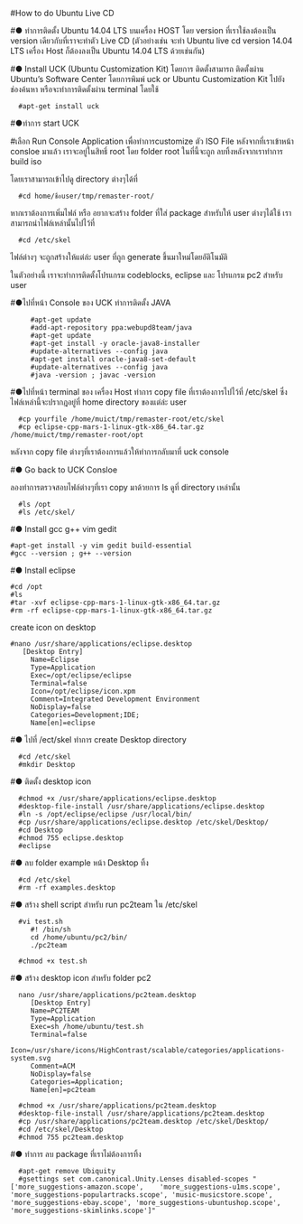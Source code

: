 
#How to do Ubuntu Live CD

#● ทำการติดตั้ง Ubuntu 14.04 LTS บนเครื่อง HOST
   โดย version ที่เราใช้ลงต้องเป็น version เดียวกับที่เราจะทำตัว Live CD (ตัวอย่างเช่น จะทำ Ubuntu live cd version 14.04 LTS เครื่อง Host ก็ต้องลงเป็น Ubuntu 14.04 LTS ด้วยเช่นกัน)
   
#● Install UCK (Ubuntu Customization Kit)
   โดยการ ติดตั้งสามารถ ติดตั้งผ่าน Ubuntu’s Software Center โดยการพิมพ์ uck or Ubuntu Customization Kit ไปยังช่องค้นหา
   หรือจะทำการติดตั้งผ่าน terminal โดยใช้
   
      #apt-get install uck
  
#●ทำการ start UCK 

#เลือก Run Console Application
เพื่อทำการcustomize ตัว ISO File หลังจากที่เราเข้าหน้า consloe มาแล้ว เราจะอยู่ในสิทธิ์ root โดย folder root ในที่นี้จะถูก
ลบทิ้งหลังจากเราทำการ build iso

โดยเราสามารถเข้าไปดู directory ต่างๆได้ที่

      #cd home/ชื่อuser/tmp/remaster-root/

หากเราต้องการเพิ่มไฟล์ หรือ อยากจะสร้าง folder ที่ใส่ package สำหรับให้ user ต่างๆได้ใช้ เราสามารถนำไฟล์เหล่านั้นไปไว้ที่

      #cd /etc/skel


ไฟล์ต่างๆ จะถูกสร้างให้แต่ล่ะ user ที่ถูก generate ขึ้นมาใหม่โดยอัติโนมัติ

ในตัวอย่างนี้ เราจะทำการติดตั้งโปรแกรม codeblocks, eclipse และ โปรแกรม pc2 สำหรับ user

#●ไปที่หน้า Console ของ UCK ทำการติดตั้ง JAVA

         #apt-get update
         #add-apt-repository ppa:webupd8team/java
         #apt-get update
         #apt-get install -y oracle-java8-installer
         #update-alternatives --config java
         #apt-get install oracle-java8-set-default
         #update-alternatives --config java
         #java -version ; javac -version
   
#●ไปที่หน้า terminal ของ เครื่อง 
   Host ทำการ copy file ที่เราต้องการไปไว้ที่ /etc/skel ซึ่งไฟล์เหล่านี้จะปรากฎอยู่ที่ home directory ของแต่ล่ะ user  
   
      #cp yourfile /home/muict/tmp/remaster-root/etc/skel
      #cp eclipse-cpp-mars-1-linux-gtk-x86_64.tar.gz /home/muict/tmp/remaster-root/opt

หลังจาก copy file ต่างๆที่เราต้องการแล้วให้ทำการกลับมาที่ uck console
   
#● Go back to UCK Consloe

   ลองทำการตรวจสอบไฟล์ต่างๆที่เรา copy มาด้วยการ ls ดูที่ directory  เหล่านั้น
   
      #ls /opt
      #ls /etc/skel/

#● Install gcc g++ vim gedit

    #apt-get install -y vim gedit build-essential
    #gcc --version ; g++ --version
   
#● Install eclipse

    #cd /opt
    #ls
    #tar -xvf eclipse-cpp-mars-1-linux-gtk-x86_64.tar.gz 
    #rm -rf eclipse-cpp-mars-1-linux-gtk-x86_64.tar.gz 

   create icon on desktop

    #nano /usr/share/applications/eclipse.desktop
       [Desktop Entry]
         Name=Eclipse
         Type=Application
         Exec=/opt/eclipse/eclipse
         Terminal=false
         Icon=/opt/eclipse/icon.xpm
         Comment=Integrated Development Environment
         NoDisplay=false
         Categories=Development;IDE;
         Name[en]=eclipse

   
#● ไปที่ /ect/skel ทำการ create Desktop directory

      #cd /etc/skel
      #mkdir Desktop

#● ติดตั้ง desktop icon

      #chmod +x /usr/share/applications/eclipse.desktop
      #desktop-file-install /usr/share/applications/eclipse.desktop
      #ln -s /opt/eclipse/eclipse /usr/local/bin/
      #cp /usr/share/applications/eclipse.desktop /etc/skel/Desktop/
      #cd Desktop
      #chmod 755 eclipse.desktop 
      #eclipse

#● ลบ folder example หน้า Desktop ทิ้ง

      #cd /etc/skel
      #rm -rf examples.desktop 
   
#● สร้าง shell script สำหรับ run pc2team ใน /etc/skel

      #vi test.sh
         #! /bin/sh
         cd /home/ubuntu/pc2/bin/
         ./pc2team
      
      #chmod +x test.sh
   
   
#● สร้าง desktop icon สำหรับ folder pc2

      nano /usr/share/applications/pc2team.desktop
         [Desktop Entry]
         Name=PC2TEAM
         Type=Application
         Exec=sh /home/ubuntu/test.sh
         Terminal=false
         Icon=/usr/share/icons/HighContrast/scalable/categories/applications-system.svg
         Comment=ACM
         NoDisplay=false
         Categories=Application;
         Name[en]=pc2team
      
      #chmod +x /usr/share/applications/pc2team.desktop
      #desktop-file-install /usr/share/applications/pc2team.desktop
      #cp /usr/share/applications/pc2team.desktop /etc/skel/Desktop/
      #cd /etc/skel/Desktop
      #chmod 755 pc2team.desktop
      


#● ทำการ ลบ package ที่เราไม่ต้องการทิ้ง

      #apt-get remove Ubiquity
      #gsettings set com.canonical.Unity.Lenses disabled-scopes "['more_suggestions-amazon.scope',    'more_suggestions-u1ms.scope', 'more_suggestions-populartracks.scope', 'music-musicstore.scope', 'more_suggestions-ebay.scope', 'more_suggestions-ubuntushop.scope', 'more_suggestions-skimlinks.scope']"
